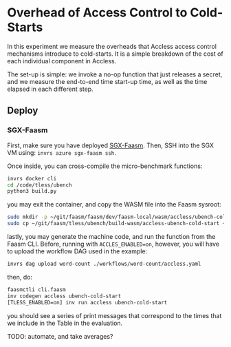 # Overhead of Access Control to Cold-Starts

In this experiment we measure the overheads that Accless access control
mechanisms introduce to cold-starts. It is a simple breakdown of the cost
of each individual component in Accless.

The set-up is simple: we invoke a no-op function that just releases a secret,
and we measure the end-to-end time start-up time, as well as the time elapsed
in each different step.

## Deploy

### SGX-Faasm

First, make sure you have deployed [SGX-Faasm](../../docs/sgx_faasm.md). Then,
SSH into the SGX VM using: `invrs azure sgx-faasm ssh`.

Once inside, you can cross-compile the micro-benchmark functions:

```bash
invrs docker cli
cd /code/tless/ubench
python3 build.py
```

you may exit the container, and copy the WASM file into the Faasm sysroot:

```bash
sudo mkdir -p ~/git/faasm/faasm/dev/faasm-local/wasm/accless/ubench-cold-start
sudo cp ~/git/faasm/tless/ubench/build-wasm/accless-ubench-cold-start ~/git/faasm/faasm/dev/faasm-local/wasm/accless/ubench-cold-start/function.wasm
```

lastly, you may generate the machine code, and run the function from the Faasm
CLI. Before, running with `ACCLES_ENABLED=on`, however, you will have to
upload the workflow DAG used in the example:

```bash
invrs dag upload word-count ./workflows/word-count/accless.yaml
```

then, do:

```bash
faasmctli cli.faasm
inv codegen accless ubench-cold-start
[TLESS_ENABLED=on] inv run accless ubench-cold-start
```

you should see a series of print messages that correspond to the times that
we include in the Table in the evaluation.

TODO: automate, and take averages?
